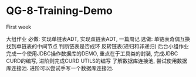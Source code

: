 # QG-8-Training-Demo
First week

大组作业
必做:
		实现单链表ADT, 实现双链表ADT, 一篇周记
选做:
		单链表奇偶互换
		找到单链表的中间节点
		判断链表是否成环
		反转链表(递归和非递归)
后台小组作业
		完成一个使用JDBC操作数据库的DEMO, 重点在于工具类的封装, 完成JDBC CURD的编写, 进阶则完成CURD UTILS的编写
    了解数据库连接池, 尝试使用数据库连接池. 进阶可以尝试手写一个数据库连接池.
